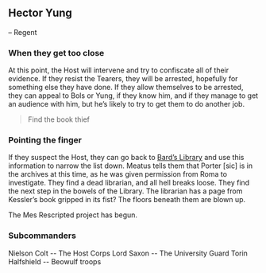 ## Hector Yung 
– Regent

### When they get too close

At this point, the Host will intervene and try to confiscate all of their evidence. If they resist the Tearers, they will be arrested, hopefully for something else they have done. If they allow themselves to be arrested, they can appeal to Bols or Yung, if they know him, and if they manage to get an audience with him, but he’s likely to try to get them to do another  job.

> Find the book thief
 

### Pointing the finger

If they suspect the Host, they can go back to [Bard’s Library](/l/bards_library) and use this information to narrow the list down. Meatus tells them that Porter [sic] is in the archives at this time, as he was given permission from Roma to investigate. They find a dead librarian, and all hell breaks loose. They find the next step in the bowels of the Library. The librarian has a page from Kessler’s book gripped in its fist? The floors beneath them are blown up.

The Mes Rescripted project has begun.

### Subcommanders

Nielson Colt -- The Host Corps
Lord Saxon -- The University Guard
Torin Halfshield -- Beowulf troops

